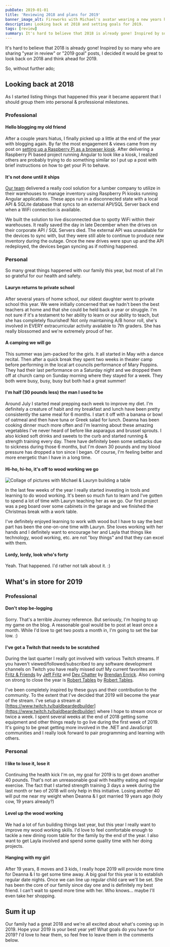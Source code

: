 ```yaml
---
pubDate: 2019-01-01
title: 'Reviewing 2018 and plans for 2019'
banner_image_alt: Fireworks with Michael's avatar wearing a new years hat.
description: Looking back at 2018 and setting goals for 2019.
tags: [review]
summary: It's hard to believe that 2018 is already gone! Inspired by so many who are sharing "year in review" or "2019 goal" posts, I decided it would be great to look back on 2018 and think ahead for 2019.
---
```


It's hard to believe that 2018 is already gone! Inspired by so many who are sharing "year in review" or "2019 goal" posts, I decided it would be great to look back on 2018 and think ahead for 2019.

<!--more-->

So, without further ado;

## Looking back at 2018

As I started listing things that happened this year it became apparent that I should group them into personal &amp; professional milestones.

### Professional

#### Hello blogging my old friend

After a couple years hiatus, I finally picked up a little at the end of the year with blogging again. By far the most engagement &amp; views came from my post on [setting up a Raspberry Pi as a browser kiosk](https://michaeljolley.com/posts/setting-up-raspberry-pi-for-kiosk-mode). After delivering a Raspberry Pi based project running Angular to look like a kiosk, I realized others are probably trying to do something similar so I put up a post with brief instructions on how to get your Pi to behave.

#### It's not done until it ships

[Our team](http://advsysunlimited.com) delivered a really cool solution for a lumber company to utilize in their warehouses to manage inventory using Raspberry Pi kiosks running Angular applications. These apps run in a disconnected state with a local API &amp; SQLite database that syncs to an external API/SQL Server back end when a WiFi connection is available.

We built the solution to live disconnected due to spotty WiFi within their warehouses. It really saved the day in late December when the drives on their corporate API / SQL Servers died. The external API was unavailable for the devices to sync with, but they were still able to continue to produce new inventory during the outage. Once the new drives were spun up and the API redeployed, the devices began syncing as if nothing happened.

### Personal

So many great things happened with our family this year, but most of all I'm so grateful for our health and safety.

#### Lauryn returns to private school

After several years of home school, our oldest daughter went to private school this year. We were initially concerned that we hadn't been the best teachers at home and that she could be held back a year or struggle. I'm not sure if it's a testament to her ability to learn or our ability to teach, but she has completely flourished! Not only maintaining A/B honor roll, she's involved in EVERY extracurricular activity available to 7th graders. She has really blossomed and we're extremely proud of her.

#### A camping we will go

This summer was jam-packed for the girls. It all started in May with a dance recital. Then after a quick break they spent two weeks in theater camp before performing in the local art councils performance of Mary Poppins. They had their last performance on a Saturday night and we dropped them off at church camp on Sunday morning where they stayed for a week. They both were busy, busy, busy but both had a great summer!

#### I'm half (30 pounds less) the man I used to be

Around July I started meal prepping each week to improve my diet. I'm definitely a creature of habit and my breakfast and lunch have been pretty consistently the same meal for 6 months. I start it off with a banana or bowl of oatmeal and then have tuna or Greek salad for lunch. Deanna has been cooking dinner much more often and I'm learning about these amazing vegetables I've never heard of before like asparagus and brussel sprouts. I also kicked soft drinks and sweets to the curb and started running &amp; strength training every day. There have definitely been some setbacks due to sickness during those 6 months, but I'm down 30 pounds and my blood pressure has dropped a ton since I began. Of course, I'm feeling better and more energetic than I have in a long time.

#### Hi-ho, hi-ho, it's off to wood working we go

![Collage of pictures with Michael & Lauryn building a table](https://res.cloudinary.com/dk3rdh3yo/image/upload/v1650137024/blog/2018-year-in-review/50576549-b1966a80-0dd9-11e9-9cdc-e75f4542dfab_xjeqta.jpg)

In the last few weeks of the year I really started investing in tools and learning to do wood working. It's been so much fun to learn and I've gotten to spend a lot of time with Lauryn teaching her as we go. Our first project was a peg board over some cabinets in the garage and we finished the Christmas break with a work table.

I've definitely enjoyed learning to work with wood but I have to say the best part has been the one-on-one time with Lauryn. She loves working with her hands and I definitely want to encourage her and Layla that things like technology, wood working, etc. are not "boy things" and that they can excel with them.

#### Lordy, lordy, look who's forty

Yeah. That happened. I'd rather not talk about it. :)

## What's in store for 2019

### Professional

#### Don't stop be-logging

Sorry. That's a terrible Journey reference. But seriously, I'm hoping to up my game on the blog. A reasonable goal would be to post at least once a month. While I'd love to get two posts a month in, I'm going to set the bar low. :)

#### I've got a Twitch that needs to be scratched

During the last quarter I really got involved with various Twitch streams. If you haven't viewed/followed/subscribed to any software development channels on Twitch you have really missed out! My current favorites are [Fritz &amp; Friends](https://www.twitch.tv/csharpfritz) by [Jeff Fritz](https://twitter.com/csharpfritz) and [Dev Chatter](https://www.twitch.tv/devchatter) by [Brendan Enrick](https://twitter.com/brendoneus). Also coming on strong to close the year is [Robert Tables](https://www.twitch.tv/roberttables) by [Robert Tables](https://twitter.com/drpoindexter).

I've been completely inspired by these guys and their contribution to the community. To the extent that I've decided that 2019 will become the year of the stream. I've setup a stream at [https://www.twitch.tv/baldbeardedbuilder](https://www.twitch.tv/baldbeardedbuilder) where I hope to stream once or twice a week. I spent several weeks at the end of 2018 getting some equipment and other things ready to go live during the first week of 2019. It's going to be great getting more involved in the .NET and JavaScript communities and I really look forward to pair programming and learning with others.

### Personal

#### I like to lose it, lose it

Continuing the health kick I'm on, my goal for 2019 is to get down another 40 pounds. That's not an unreasonable goal with healthy eating and regular exercise. The fact that I started strength training 3 days a week during the last month or two of 2018 will only help in this initiative. Losing another 40 will put me near my weight when Deanna &amp; I got married 19 years ago (holy cow, 19 years already?)

#### Level up the wood working

We had a lot of fun building things last year, but this year I really want to improve my wood working skills. I'd love to feel comfortable enough to tackle a new dining room table for the family by the end of the year. I also want to get Layla involved and spend some quality time with her doing projects.

#### Hanging with my girl

After 19 years, 8 moves and 3 kids, I really hope 2019 will provide more time for Deanna &amp; I to get some time away. A big goal for this year is to establish regular date nights. Once we can line up regular child care we'll be set. She has been the core of our family since day one and is definitely my best friend. I can't wait to spend more time with her. Who knows... maybe I'll even take her shopping.

## Sum it up

Our family had a great 2018 and we're all excited about what's coming up in 2019. Hope your 2019 is your best year yet! What goals do you have for 2019? I'd love to hear them, so feel free to leave them in the comments below.
